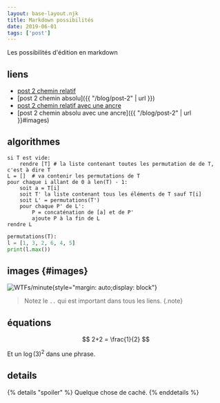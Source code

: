 ```yaml
---
layout: base-layout.njk 
title: Markdown possibilités
date: 2019-06-01
tags: ['post']
---
```


Les possibilités d'édition en markdown

## liens

* [post 2 chemin relatif](../post-2)
* [post 2 chemin absolu]({{ "/blog/post-2" | url }})
* [post 2 chemin relatif avec une ancre](../post-2#images)
* [post 2 chemin absolu avec une ancre]({{ "/blog/post-2" | url }}#images)


## algorithmes

```text#
si T est vide:
    rendre [T] # la liste contenant toutes les permutation de de T, c'est à dire T
L = []  # va contenir les permutations de T
pour chaque i allant de 0 à len(T) - 1:
    soit a = T[i]
    soit T' la liste contenant tous les éléments de T sauf T[i]
    soit L' = permutations(T')
    pour chaque P' de L':
        P = concaténation de [a] et de P'
        ajoute P à la fin de L
rendre L
```

```python
permutations(T):
l = [1, 3, 2, 6, 4, 5]
print(l.max())
```

## images {#images}

![WTFs/minute](../wtfm.jpg){style="margin: auto;display: block"}

> Notez le `..` qui est important dans tous les liens.
{.note}

## équations

$$
2+2 = \frac{1}{2}
$$

Et un $\log(3)^2$ dans une phrase.

## details

{% details "spoiler" %}
Quelque chose de caché.
{% enddetails %}